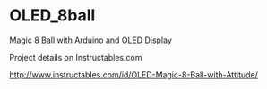 # OLED_8ball
Magic 8 Ball with Arduino and OLED Display

Project details on Instructables.com

http://www.instructables.com/id/OLED-Magic-8-Ball-with-Attitude/

